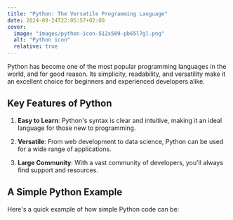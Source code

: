 ```yaml
---
title: "Python: The Versatile Programming Language"
date: 2024-09-24T22:05:57+02:00
cover:
  image: "images/python-icon-512x509-pb65l7gl.png"
  alt: "Python icon"
  relative: true
---
```


Python has become one of the most popular programming languages in the world, and for good reason. Its simplicity, readability, and versatility make it an excellent choice for beginners and experienced developers alike.

## Key Features of Python

1. **Easy to Learn**: Python's syntax is clear and intuitive, making it an ideal language for those new to programming.

2. **Versatile**: From web development to data science, Python can be used for a wide range of applications.

3. **Large Community**: With a vast community of developers, you'll always find support and resources.

## A Simple Python Example

Here's a quick example of how simple Python code can be:

